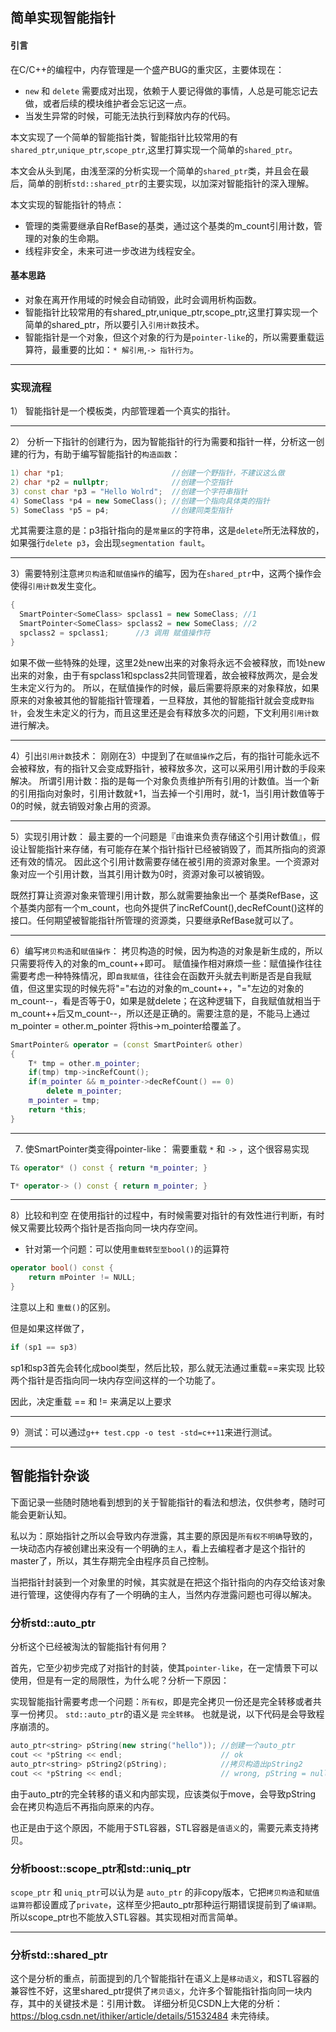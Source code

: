 ## 简单实现智能指针
#### 引言
在C/C++的编程中，内存管理是一个盛产BUG的重灾区，主要体现在：
* `new` 和 `delete` 需要成对出现，依赖于人要记得做的事情，人总是可能忘记去做，或者后续的模块维护者会忘记这一点。
* 当发生异常的时候，可能无法执行到释放内存的代码。

本文实现了一个简单的智能指针类，智能指针比较常用的有`shared_ptr`,`unique_ptr`,`scope_ptr`,这里打算实现一个简单的`shared_ptr`。

本文会从头到尾，由浅至深的分析实现一个简单的`shared_ptr`类，并且会在最后，简单的剖析`std::shared_ptr`的主要实现，以加深对智能指针的深入理解。

本文实现的智能指针的特点：
* 管理的类需要继承自RefBase的基类，通过这个基类的m_count引用计数，管理的对象的生命期。
* 线程非安全，未来可进一步改进为线程安全。

#### 基本思路
* 对象在离开作用域的时候会自动销毁，此时会调用析构函数。
* 智能指针比较常用的有shared_ptr,unique_ptr,scope_ptr,这里打算实现一个简单的shared_ptr，所以要引入`引用计数`技术。
* 智能指针是一个对象，但这个对象的行为是`pointer-like`的，所以需要重载运算符，最重要的比如：`* 解引用`,`-> 指针行为`。
---
### 实现流程
1） 智能指针是一个模板类，内部管理着一个真实的指针。

---
2） 分析一下指针的创建行为，因为智能指针的行为需要和指针一样，分析这一创建的行为，有助于编写智能指针的`构造函数`：
```cpp
1) char *p1;                        //创建一个野指针，不建议这么做
2) char *p2 = nullptr;              //创建一个空指针
3) const char *p3 = "Hello Wolrd";  //创建一个字符串指针
4) SomeClass *p4 = new SomeClass(); //创建一个指向具体类的指针
5) SomeClass *p5 = p4;              //创建同类型指针
```
尤其需要注意的是：p3指针指向的是`常量区`的字符串，这是`delete`所无法释放的，如果强行`delete p3`，会出现`segmentation fault`。

---
3）需要特别注意`拷贝构造`和`赋值操作`的编写，因为在`shared_ptr`中，这两个操作会使得`引用计数`发生变化。
```cpp
{  
  SmartPointer<SomeClass> spclass1 = new SomeClass; //1
  SmartPointer<SomeClass> spclass2 = new SomeClass; //2
  spclass2 = spclass1;      //3 调用 赋值操作符
}
```
如果不做一些特殊的处理，这里2处new出来的对象将永远不会被释放，而1处new出来的对象，由于有spclass1和spclass2共同管理着，故会被释放两次，是会发生未定义行为的。
所以，在赋值操作的时候，最后需要将原来的对象释放，如果原来的对象被其他的智能指针管理着，一旦释放，其他的智能指针就会变成`野指针`，会发生未定义的行为，而且这里还是会有释放多次的问题，下文利用`引用计数`进行解决。

---
4）引出`引用计数`技术：
刚刚在3）中提到了在`赋值操作`之后，有的指针可能永远不会被释放，有的指针又会变成野指针，被释放多次，这可以采用引用计数的手段来解决。
所谓引用计数：指的是每一个对象负责维护所有引用的计数值。当一个新的引用指向对象时，引用计数就+1，当去掉一个引用时，就-1，当引用计数值等于0的时候，就去销毁对象占用的资源。

---
5）实现引用计数：
最主要的一个问题是『由谁来负责存储这个引用计数值』，假设让智能指针来存储，有可能存在某个指针指针已经被销毁了，而其所指向的资源还有效的情况。
因此这个引用计数需要存储在被引用的资源对象里。一个资源对象对应一个引用计数，当其引用计数为0时，资源对象可以被销毁。

既然打算让资源对象来管理引用计数，那么就需要抽象出一个 基类RefBase，这个基类内部有一个m_count，也向外提供了incRefCount(),decRefCount()这样的接口。任何期望被智能指针所管理的资源类，只要继承RefBase就可以了。

---
6）编写`拷贝构造`和`赋值操作`：
拷贝构造的时候，因为构造的对象是新生成的，所以只需要将传入的对象的m_count++即可。
赋值操作相对麻烦一些：赋值操作往往需要考虑一种特殊情况，即`自我赋值`，往往会在函数开头就去判断是否是自我赋值，但这里实现的时候先将"="右边的对象的m_count++，"="左边的对象的m_count--，看是否等于0，如果是就delete；在这种逻辑下，自我赋值就相当于m_count++后又m_count--，所以还是正确的。需要注意的是，不能马上通过m_pointer = other.m_pointer 将this->m_pointer给覆盖了。
```cpp
SmartPointer& operator = (const SmartPointer& other)
{
    T* tmp = other.m_pointer;
    if(tmp) tmp->incRefCount();
    if(m_pointer && m_pointer->decRefCount() == 0) 
        delete m_pointer;
    m_pointer = tmp;
    return *this;
}
```

---
7) 使SmartPointer类变得pointer-like：
需要重载 `*` 和 `->` ，这个很容易实现
```cpp
T& operator* () const { return *m_pointer; }

T* operator-> () const { return m_pointer; }
```

---
8）比较和判空
在使用指针的过程中，有时候需要对指针的有效性进行判断，有时候又需要比较两个指针是否指向同一块内存空间。
* 针对第一个问题：可以使用`重载转型至bool()`的运算符
```cpp
operator bool() const {
    return mPointer != NULL;
}
```
注意以上和 `重载()`的区别。

但是如果这样做了，
```cpp
if (sp1 == sp3)
```
sp1和sp3首先会转化成bool类型，然后比较，那么就无法通过重载==来实现 比较两个指针是否指向同一块内存空间这样的一个功能了。

因此，决定重载 == 和 != 来满足以上要求

---

9）测试：可以通过`g++ test.cpp -o test -std=c++11`来进行测试。

---
## 智能指针杂谈
下面记录一些随时随地看到想到的关于智能指针的看法和想法，仅供参考，随时可能会更新认知。

私以为：原始指针之所以会导致内存泄露，其主要的原因是`所有权不明确`导致的，一块动态内存被创建出来没有一个明确的`主人`，看上去编程者才是这个指针的master了，所以，其生存期完全由程序员自己控制。

当把指针封装到一个对象里的时候，其实就是在把这个指针指向的内存交给该对象进行管理，这使得内存有了一个明确的主人，当然内存泄露问题也可得以解决。


### 分析std::auto_ptr
分析这个已经被淘汰的智能指针有何用？

首先，它至少初步完成了对指针的封装，使其`pointer-like`，在一定情景下可以使用，但是有一定的局限性，为什么呢？分析一下原因：

实现智能指针需要考虑一个问题：`所有权`，即是完全拷贝一份还是完全转移或者共享一份拷贝。
`std::auto_ptr`的语义是 `完全转移`。
也就是说，以下代码是会导致程序崩溃的。
```cpp
auto_ptr<string> pString(new string("hello")); //创建一个auto_ptr
cout << *pString << endl;                      // ok
auto_ptr<string> pString2(pString);            //拷贝构造出pString2
cout << *pString << endl;                      // wrong, pString = nullptr !
```
由于auto_ptr的完全转移的语义和内部实现，应该类似于move，会导致pString 会在拷贝构造后不再指向原来的内存。

也正是由于这个原因，不能用于STL容器，STL容器是`值语义`的，需要元素支持拷贝。

### 分析boost::scope_ptr和std::uniq_ptr
`scope_ptr` 和 `uniq_ptr`可以认为是 `auto_ptr` 的非copy版本，它把`拷贝构造`和`赋值运算符`都设置成了`private`，这样至少把auto_ptr那种运行期错误提前到了`编译期`。
所以scope_ptr也不能放入STL容器。其实现相对而言简单。

---
### 分析std::shared_ptr
这个是分析的重点，前面提到的几个智能指针在语义上是`移动语义`，和STL容器的兼容性不好，这里shared_ptr提供了`拷贝语义`，允许多个智能指针指向同一块内存，其中的关键技术是：引用计数。
详细分析见CSDN上大佬的分析：https://blog.csdn.net/ithiker/article/details/51532484
未完待续。










